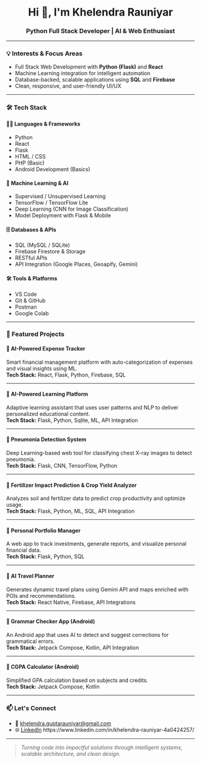 <h1 align="center">Hi 👋, I'm Khelendra Rauniyar</h1>
<h3 align="center">Python Full Stack Developer | AI & Web Enthusiast</h3>

---

### 💡 Interests & Focus Areas
- Full Stack Web Development with **Python (Flask)** and **React**
- Machine Learning integration for intelligent automation
- Database-backed, scalable applications using **SQL** and **Firebase**
- Clean, responsive, and user-friendly UI/UX

---

### 🛠️ Tech Stack

#### 👨‍💻 Languages & Frameworks
- Python
- React
- Flask
- HTML / CSS
- PHP (Basic)
- Android Development (Basics)

#### 🧠 Machine Learning & AI
- Supervised / Unsupervised Learning
- TensorFlow / TensorFlow Lite
- Deep Learning (CNN for Image Classification)
- Model Deployment with Flask & Mobile

#### 🗄️ Databases & APIs
- SQL (MySQL / SQLite)
- Firebase Firestore & Storage
- RESTful APIs
- API Integration (Google Places, Geoapify, Gemini)

#### 🛠 Tools & Platforms
- VS Code
- Git & GitHub
- Postman
- Google Colab

---

### 🚀 Featured Projects

#### 🔹 **AI-Powered Expense Tracker**
Smart financial management platform with auto-categorization of expenses and visual insights using ML.  
**Tech Stack:** React, Flask, Python, Firebase, SQL

---

#### 🔹 **AI-Powered Learning Platform**
Adaptive learning assistant that uses user patterns and NLP to deliver personalized educational content.  
**Tech Stack:** Flask, Python, Sqlite, ML, API Integration

---

#### 🔹 **Pneumonia Detection System**
Deep Learning-based web tool for classifying chest X-ray images to detect pneumonia.  
**Tech Stack:** Flask, CNN, TensorFlow, Python

---

#### 🔹 **Fertilizer Impact Prediction & Crop Yield Analyzer**
Analyzes soil and fertilizer data to predict crop productivity and optimize usage.  
**Tech Stack:** Flask, Python, ML, SQL, API Integration

---

#### 🔹 **Personal Portfolio Manager**
A web app to track investments, generate reports, and visualize personal financial data.  
**Tech Stack:** Flask, Python, SQL

---

#### 🔹 **AI Travel Planner**
Generates dynamic travel plans using Gemini API and maps enriched with POIs and recommendations.  
**Tech Stack:** React Native, Firebase, API Integrations

---

#### 🔹 **Grammar Checker App (Android)**
An Android app that uses AI to detect and suggest corrections for grammatical errors.  
**Tech Stack:** Jetpack Compose, Kotlin, API Integration

---

#### 🔹 **CGPA Calculator (Android)**
Simplified GPA calculation based on subjects and credits.  
**Tech Stack:** Jetpack Compose, Kotlin

---

### 📫 Let's Connect
- 📧 [khelendra.guptarauniyar@gmail.com](mailto:khelendra.guptarauniyar@gmail.com)
- 🌐 [LinkedIn]([https://linkedin.com/in/khelendra](https://www.linkedin.com/in/khelendra-rauniyar-4a0424257/)) https://www.linkedin.com/in/khelendra-rauniyar-4a0424257/

---

> *Turning code into impactful solutions through intelligent systems, scalable architecture, and clean design.*

